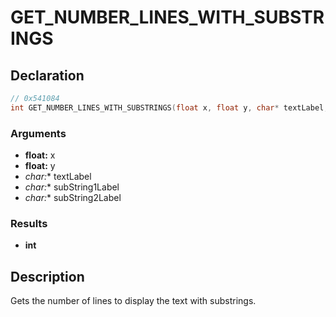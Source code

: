 # GET_NUMBER_LINES_WITH_SUBSTRINGS

## Declaration
```cpp
// 0x541084
int GET_NUMBER_LINES_WITH_SUBSTRINGS(float x, float y, char* textLabel, char* subString1Label, char* subString2Label);
```

### Arguments
- **float:** x
- **float:** y
- **char*:** textLabel
- **char*:** subString1Label
- **char*:** subString2Label

### Results
- **int**

## Description
Gets the number of lines to display the text with substrings.